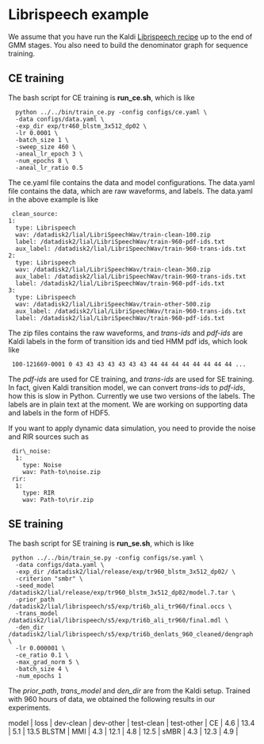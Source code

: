 # Librispeech example

We assume that you have run the Kaldi [Librispeech recipe](https://github.com/kaldi-asr/kaldi/blob/master/egs/librispeech/s5/run.sh) up to the end of GMM stages. You also need to build the denominator graph for sequence training. 

## CE training

The bash script for CE training is **run\_ce.sh**, which is like 

  ```
    python ../../bin/train_ce.py -config configs/ce.yaml \
    -data configs/data.yaml \
    -exp_dir exp/tr460_blstm_3x512_dp02 \
    -lr 0.0001 \
    -batch_size 1 \
    -sweep_size 460 \
    -aneal_lr_epoch 3 \
    -num_epochs 8 \
    -aneal_lr_ratio 0.5 
  ```
The ce.yaml file contains the data and model configurations. The data.yaml file contains the data, which are raw waveforms, and labels. The data.yaml in the above example is like

  ```
   clean_source:                                                            
  1:                                                                     
    type: Librispeech                                                    
    wav: /datadisk2/lial/LibriSpeechWav/train-clean-100.zip              
    label: /datadisk2/lial/LibriSpeechWav/train-960-pdf-ids.txt          
    aux_label: /datadisk2/lial/LibriSpeechWav/train-960-trans-ids.txt    
  2:                                                                     
    type: Librispeech                                                    
    wav: /datadisk2/lial/LibriSpeechWav/train-clean-360.zip              
    aux_label: /datadisk2/lial/LibriSpeechWav/train-960-trans-ids.txt    
    label: /datadisk2/lial/LibriSpeechWav/train-960-pdf-ids.txt          
  3:                                                                     
    type: Librispeech                                                    
    wav: /datadisk2/lial/LibriSpeechWav/train-other-500.zip              
    aux_label: /datadisk2/lial/LibriSpeechWav/train-960-trans-ids.txt    
    label: /datadisk2/lial/LibriSpeechWav/train-960-pdf-ids.txt
  ```
The zip files contains the raw waveforms, and *trans-ids* and *pdf-ids* are Kaldi labels in the form of transition ids and tied HMM pdf ids, which look like

  ```
   100-121669-0001 0 43 43 43 43 43 43 43 44 44 44 44 44 44 44 44 ...
  ``` 
The *pdf-ids* are used for CE training, and *trans-ids* are used for SE training. In fact, given Kaldi transition model, we can convert *trans-ids* to *pdf-ids*, how this is slow in Python. Currently we use two versions of the labels. The labels are in plain text at the moment. We are working on supporting data and labels in the form of HDF5.

If you want to apply dynamic data simulation, you need to provide the noise and RIR sources such as

  ```
   dir\_noise:
    1:
      type: Noise
      wav: Path-to\noise.zip
   rir:
    1:
      type: RIR
      wav: Path-to\rir.zip
  ```

## SE training

The bash script for SE training is **run_se.sh**, which is like

  ```
   python ../../bin/train_se.py -config configs/se.yaml \
    -data configs/data.yaml \
    -exp_dir /datadisk2/lial/release/exp/tr960_blstm_3x512_dp02/ \
    -criterion "smbr" \
    -seed_model /datadisk2/lial/release/exp/tr960_blstm_3x512_dp02/model.7.tar \
    -prior_path /datadisk2/lial/librispeech/s5/exp/tri6b_ali_tr960/final.occs \
    -trans_model /datadisk2/lial/librispeech/s5/exp/tri6b_ali_tr960/final.mdl \
    -den_dir /datadisk2/lial/librispeech/s5/exp/tri6b_denlats_960_cleaned/dengraph \
    -lr 0.000001 \
    -ce_ratio 0.1 \
    -max_grad_norm 5 \
    -batch_size 4 \
    -num_epochs 1  
  ```
The *prior_path*, *trans\_model* and *den_dir* are from the Kaldi setup. Trained with 960 hours of data, we obtained the following results in our experiments.

model       |  loss     |  dev-clean |  dev-other | test-clean | test-other 
  | CE | 4.6 | 13.4 | 5.1 | 13.5 
BLSTM | MMI  | 4.3   | 12.1  | 4.8 | 12.5
  | sMBR | 4.3 | 12.3 | 4.9 | 

